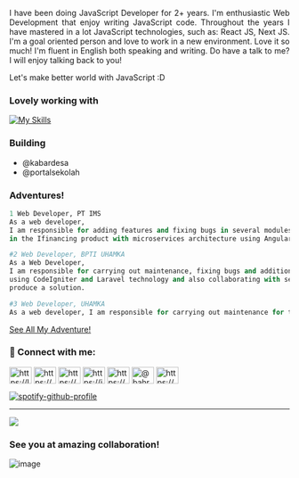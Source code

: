 <p align="justify">I have been doing JavaScript Developer for 2+ years. I'm enthusiastic Web Development that enjoy writing JavaScript code. Throughout the years I have mastered in a lot JavaScript technologies, such as: React JS, Next JS. I'm a goal oriented person and love to work in a new environment. Love it so much! I'm fluent in English both speaking and writing. Do have a talk to me? I will enjoy talking back to you!

</p>

Let's make better world with JavaScript :D

### Lovely working with
[![My Skills](https://skillicons.dev/icons?i=js,ts,react,angular,nodejs,next,laravel,bootstrap&theme=light)](https://skillicons.dev)

### Building
- @kabardesa
- @portalsekolah


### Adventures!
```python
1 Web Developer, PT IMS
As a web developer,
I am responsible for adding features and fixing bugs in several modules
in the Ifinancing product with microservices architecture using Angular JS and collaboration using SVN Tortoise.

#2 Web Developer, BPTI UHAMKA
As a Web Developer,
I am responsible for carrying out maintenance, fixing bugs and additions features in several web applications
using CodeIgniter and Laravel technology and also collaborating with several stakeholders and teammates to
produce a solution.

#3 Web Developer, UHAMKA
As a web developer, I am responsible for carrying out maintenance for the smooth running of the Teknoka 6 UHAMKA event.
```

[See All My Adventure!](https://docs.google.com/document/d/1t2EFqw4baDLh9AVIMyDSsa1mFEXGzcm89cbACQVjG_E/edit?usp=sharing)


<h3 align="left"> 🌴 Connect with me:</h3>
<p align="left">
<a href="https://linkedin.com/in/bahrul-rozak" target="blank"><img align="center" src="https://raw.githubusercontent.com/rahuldkjain/github-profile-readme-generator/master/src/images/icons/Social/linked-in-alt.svg" alt="https://linkedin.com/in/bahrul-rozak" height="30" width="40" /></a>
<a href="https://stackoverflow.com/users/21904850/rozak" target="blank"><img align="center" src="https://raw.githubusercontent.com/rahuldkjain/github-profile-readme-generator/master/src/images/icons/Social/stack-overflow.svg" alt="https://stackoverflow.com/users/20835639/bahrul-rozak" height="30" width="40" /></a>
<a href="https://www.facebook.com/people/bahrul-rozak/100089773847661/" target="blank"><img align="center" src="https://raw.githubusercontent.com/rahuldkjain/github-profile-readme-generator/master/src/images/icons/Social/facebook.svg" alt="https://www.facebook.com/people/bahrul-rozak/100089773847661/" height="30" width="40" /></a>
<a href="https://instagram.com/rozak.dexamethasone" target="blank"><img align="center" src="https://raw.githubusercontent.com/rahuldkjain/github-profile-readme-generator/master/src/images/icons/Social/instagram.svg" alt="https://instagram.com/rozak.dexamethasone" height="30" width="40" /></a>
<a href="https://dribbble.com/bahrulrozak078" target="blank"><img align="center" src="https://raw.githubusercontent.com/rahuldkjain/github-profile-readme-generator/master/src/images/icons/Social/dribbble.svg" alt="https://dribbble.com/rozak13/collections" height="30" width="40" /></a>
<a href="https://medium.com/@bahrulrozak" target="blank"><img align="center" src="https://raw.githubusercontent.com/rahuldkjain/github-profile-readme-generator/master/src/images/icons/Social/medium.svg" alt="@bahrulrozak" height="30" width="40" /></a>
<a href="https://www.youtube.com/@bahrulrozak078" target="blank"><img align="center" src="https://raw.githubusercontent.com/rahuldkjain/github-profile-readme-generator/master/src/images/icons/Social/youtube.svg" alt="https://www.youtube.com/@bahrulrozak078" height="30" width="40" /></a>
</p>

[![spotify-github-profile](https://spotify-github-profile.vercel.app/api/view?uid=y815lrm95x23ga03elyv3x2jc&cover_image=true&theme=novatorem&show_offline=false&background_color=121212&interchange=false&bar_color=53b14f&bar_color_cover=false)](https://github.com/kittinan/spotify-github-profile)

---
[![](https://visitcount.itsvg.in/api?id=Bahrul-Rozak&icon=0&color=0)](https://visitcount.itsvg.in)

<!-- Proudly created with GPRM ( https://gprm.itsvg.in ) -->

### See you at amazing collaboration!
![image](https://media.tenor.com/0C8klDvuopYAAAAd/mercedes-benz-mercedes.gif)
